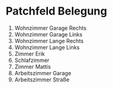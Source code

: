 # Patchfeld Belegung

1. Wohnzimmer Garage Rechts
2. Wohnzimmer Garage Links
3. Wohnzimmer Lange Rechts
4. Wohnzimmer Lange Links
5. Zimmer Erik
6. Schlafzimmer
7. Zimmer Mattis
8. Arbeitszimmer Garage
9. Arbeitszimmer Straße
